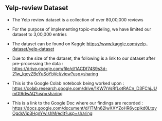 ## Yelp-review Dataset 
- The Yelp review dataset is a collection of over 80,00,000 reviews
- For the purpose of implementing topic-modeling, we have limited our dataset to 3,00,000 entries
- The dataset can be found on Kaggle
https://www.kaggle.com/yelp-dataset/yelp-dataset
- Due to the size of the dataset, the following is a link to our dataset after pre-processing the data : https://drive.google.com/file/d/1ACDf74S9s3d-21w_lqcyZBeYuSoYbVcI/view?usp=sharing

- This is the Google Colab notebook being worked upon : https://colab.research.google.com/drive/1KW7rVsRfLotRACn_D3FChjJUmOt6dwAQ?usp=sharing
- This is a link to the Google Doc where our findings are recorded : https://docs.google.com/document/d/1TMn62lwXXYZoHR6ycplkd0LtqvOgdsVip3HqnYwlshM/edit?usp=sharing
